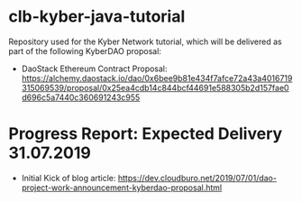 # clb-kyber-java-tutorial
Repository used for the Kyber Network tutorial, which will be delivered as part of the following KyberDAO proposal:
* DaoStack Ethereum Contract Proposal: https://alchemy.daostack.io/dao/0x6bee9b81e434f7afce72a43a4016719315069539/proposal/0x25ea4cdb14c844bcf44691e588305b2d157fae0d696c5a7440c360691243c955

# Progress Report: Expected Delivery 31.07.2019

* Initial Kick of blog article:  https://dev.cloudburo.net/2019/07/01/dao-project-work-announcement-kyberdao-proposal.html


